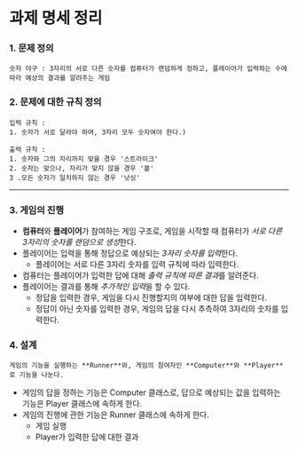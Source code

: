 # 과제 명세 정리

### 1. 문제 정의

    숫자 야구 : 3자리의 서로 다른 숫자를 컴퓨터가 랜덤하게 정하고, 플레이어가 입력하는 수에 따라 예상의 결과를 알려주는 게임

### 2. 문제에 대한 규칙 정의

    입력 규칙 :
    1. 숫자가 서로 달라야 하며, 3자리 모두 숫자여야 한다.)
    
    출력 규칙 :
    1. 숫자와 그의 자리까지 맞을 경우 '스트라이크'
    2. 숫자는 맞으나, 자리가 맞지 않을 경우 '볼'
    3 .모든 숫자가 일치하지 않는 경우 '낫싱'

-------------------------------------------------------

### 3. 게임의 진행

- **컴퓨터**와 **플레이어**가 참여하는 게임 구조로, 게임을 시작할 때 컴퓨터가 *서로 다른 3자리의 숫자를 랜덤으로 생성*한다.
- 플레이어는 입력을 통해 정답으로 예상되는 *3자리 숫자를 입력*한다.
    - 플레이어는 서로 다른 3자리 숫자를 입력 규칙에 따라 입력한다.
- 컴퓨터는 플레이어가 입력한 답에 대해 *출력 규칙에 따른 결과*를 알려준다.
- 플레이어는 결과를 통해 *추가적인 입력*을 할 수 있다.
    - 정답을 입력한 경우, 게임을 다시 진행할지의 여부에 대한 답을 입력한다.
    - 정답이 아닌 숫자를 입력한 경우, 게임의 답을 다시 추측하여 3자리의 숫자를 입력한다.

### 4. 설계

    게임의 기능을 실행하는 **Runner**와, 게임의 참여자인 **Computer**와 **Player**로 기능을 나눈다.

- 게임의 답을 정하는 기능은 Computer 클래스로, 답으로 예상되는 값을 입력하는 기능은 Player 클래스에 속하게 한다.
- 게임의 진행에 관한 기능은 Runner 클래스에 속하게 한다.
    - 게임 실행
    - Player가 입력한 답에 대한 결과

